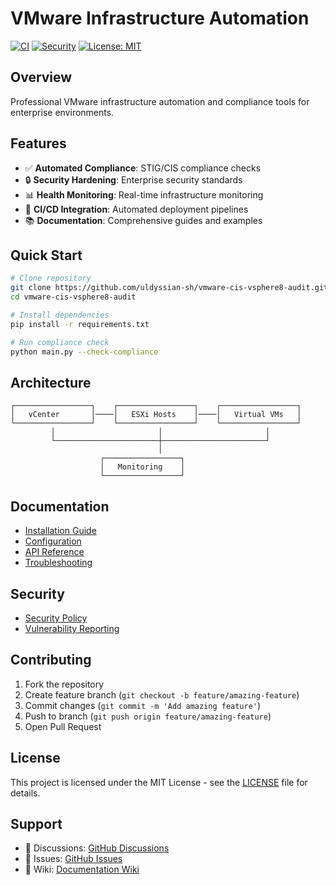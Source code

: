 # VMware Infrastructure Automation

[![CI](https://github.com/uldyssian-sh/vmware-cis-vsphere8-audit/workflows/CI/badge.svg)](https://github.com/uldyssian-sh/vmware-cis-vsphere8-audit/actions)
[![Security](https://github.com/uldyssian-sh/vmware-cis-vsphere8-audit/workflows/Security/badge.svg)](https://github.com/uldyssian-sh/vmware-cis-vsphere8-audit/security)
[![License: MIT](https://img.shields.io/badge/License-MIT-yellow.svg)](https://opensource.org/licenses/MIT)

## Overview

Professional VMware infrastructure automation and compliance tools for enterprise environments.

## Features

- ✅ **Automated Compliance**: STIG/CIS compliance checks
- 🔒 **Security Hardening**: Enterprise security standards  
- 📊 **Health Monitoring**: Real-time infrastructure monitoring
- 🚀 **CI/CD Integration**: Automated deployment pipelines
- 📚 **Documentation**: Comprehensive guides and examples

## Quick Start

```bash
# Clone repository
git clone https://github.com/uldyssian-sh/vmware-cis-vsphere8-audit.git
cd vmware-cis-vsphere8-audit

# Install dependencies
pip install -r requirements.txt

# Run compliance check
python main.py --check-compliance
```

## Architecture

```
┌─────────────────┐    ┌─────────────────┐    ┌─────────────────┐
│   vCenter       │────│   ESXi Hosts    │────│   Virtual VMs   │
└─────────────────┘    └─────────────────┘    └─────────────────┘
         │                       │                       │
         └───────────────────────┼───────────────────────┘
                                 │
                    ┌─────────────────┐
                    │   Monitoring    │
                    └─────────────────┘
```

## Documentation

- [Installation Guide](https://github.com/uldyssian-sh/vmware-cis-vsphere8-audit/wiki/Installation)
- [Configuration](https://github.com/uldyssian-sh/vmware-cis-vsphere8-audit/wiki/Configuration)
- [API Reference](https://github.com/uldyssian-sh/vmware-cis-vsphere8-audit/wiki/API)
- [Troubleshooting](https://github.com/uldyssian-sh/vmware-cis-vsphere8-audit/wiki/Troubleshooting)

## Security

- [Security Policy](SECURITY.md)
- [Vulnerability Reporting](SECURITY.md#reporting-a-vulnerability)

## Contributing

1. Fork the repository
2. Create feature branch (`git checkout -b feature/amazing-feature`)
3. Commit changes (`git commit -m 'Add amazing feature'`)
4. Push to branch (`git push origin feature/amazing-feature`)
5. Open Pull Request

## License

This project is licensed under the MIT License - see the [LICENSE](LICENSE) file for details.

## Support

- 💬 Discussions: [GitHub Discussions](https://github.com/uldyssian-sh/vmware-cis-vsphere8-audit/discussions)
- 🐛 Issues: [GitHub Issues](https://github.com/uldyssian-sh/vmware-cis-vsphere8-audit/issues)
- 📖 Wiki: [Documentation Wiki](https://github.com/uldyssian-sh/vmware-cis-vsphere8-audit/wiki)
